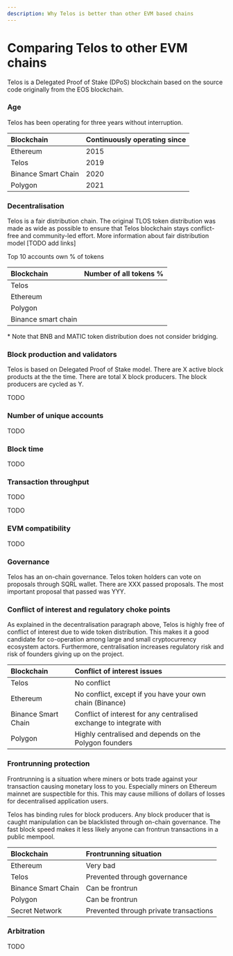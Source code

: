 ```yaml
---
description: Why Telos is better than other EVM based chains
---
```


# Comparing Telos to other EVM chains

Telos is a Delegated Proof of Stake \(DPoS\) blockchain based on the source code  originally from the EOS blockchain. 

### Age 

Telos has been operating for three years without interruption. 

| Blockchain | Continuously operating since |
| :--- | :--- |
| Ethereum | 2015 |
| Telos | 2019 |
| Binance Smart Chain | 2020 |
| Polygon | 2021 |

### Decentralisation

Telos is a fair distribution chain. The original TLOS token distribution was made as wide as possible to ensure that Telos blockchain stays conflict-free and community-led effort. More information about fair distribution model \[TODO add links\]

Top 10 accounts own % of tokens

| Blockchain | Number of all tokens % |
| :--- | :--- |
| Telos |  |
| Ethereum |  |
| Polygon |  |
| Binance smart chain |  |

\* Note that BNB and MATIC token distribution does not consider bridging.

### Block production and validators

Telos is based on Delegated Proof of Stake model. There are X active block products at the the time. There are total X block producers. The block producers are cycled as Y.

TODO

### Number of unique accounts

TODO

### Block time

TODO

### Transaction throughput

TODO

TODO

### EVM compatibility

TODO

### Governance

Telos has an on-chain governance. Telos token holders can vote on proposals through SQRL wallet. There are XXX passed proposals. The most important proposal that passed was YYY.

### Conflict of interest and regulatory choke points

As explained in the decentralisation paragraph above, Telos is highly free of conflict of interest due to wide token distribution. This makes it a good candidate for co-operation among large and small cryptocurrency ecosystem actors. Furthermore, centralisation increases regulatory risk and risk of founders giving up on the project.

| Blockchain | Conflict of interest issues |
| :--- | :--- |
| Telos | No conflict |
| Ethereum | No conflict, except if you have your own chain \(Binance\) |
| Binance Smart Chain | Conflict of interest for any centralised exchange to integrate with |
| Polygon | Highly centralised and depends on the Polygon founders |



### Frontrunning protection

Frontrunning is a situation where miners or bots trade against your transaction causing monetary loss to you. Especially miners on Ethereum mainnet are suspectible for this. This may cause millions of dollars of losses for decentralised application users. 

Telos has binding rules for block producers. Any block producer that is caught manipulation can be blacklisted through on-chain governance. The fast block speed makes it less likely anyone can frontrun transactions in a public mempool.

| Blockchain | Frontrunning situation |
| :--- | :--- |
| Ethereum | Very bad |
| Telos | Prevented through governance |
| Binance Smart Chain | Can be frontrun |
| Polygon | Can be frontrun |
| Secret Network | Prevented through private transactions |

### Arbitration

TODO






